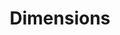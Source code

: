 ---
layout: default
bigquery: https://console.cloud.google.com/bigquery?p=covid-19-dimensions-ai&page=table&d=data&t=publications
contributors: Digital Science, https://www.digital-science.com/
cost: Free for personal, non-commercial use.
description: Dimensions contains more than 100 million publications, ranging from
  articles published in scholarly journals, books and book chapters, to preprints
  and conference proceedings. All publications are contextualized with linked data
  sets, funding, publications, patents, clinical trials, and policy documents. You
  can also view associated categories, funders, institutions, and researcher profiles.
documentation: https://docs.dimensions.ai/bigquery/index.html
last_edit: 04/11/2022, 12:40:57
location: https://www.dimensions.ai/products/free/
maintained_by: Digital Science, https://www.digital-science.com/
schema_fields:
- research_org_countries
- brief_title
- foa_number
- mesh_terms
- application_number
- date_imported_gbq
- original_abstract
- expiration_date
- funder_org
- journal
- categories
- aliases
- expiration_year
- associated_publication_arxiv_id
- created_date
- funder_org_countries
- category_for
- original_assignee
- pmcid
- date_inserted
- date_modified
- eisbn
- established
- book_series_title
- status
- license
- gender
- title
- volume
- publication_date
- id
- assignee_countries
- legal_events
- pages
- research_org_state_codes
- kind
- funding_nzd
- acronyms
- cited_by_ids
- patent_ids
- funding_jpy
- types
- phase
- wikipedia_url
- abstract
- conference
- associated_publication_pmid
- original_assignee_countries
- family_id
- isbn
- source_id
- registry
- pmid
- linkout
- original_title
- address
- funding_cad
- subtitles
- altmetrics
- citations_count
- language
- metrics
- funding_amount
- clinical_trial_ids
- research_orgs
- research_org_cities
- proceedings_title
- book_title
- granted_year
- resulting_publication_ids
- active_years
- date
- research_org_city_names
- doi
- inventor_names
- research_org_state_names
- year
- organisation_details
- description
- open_access_categories
- email_address
- conditions
- type
- date_online
- name
- associated_grant_ids
- category_bra
- repository_id
- category_sdg
- funder_orgs
- original_assignee_orgs
- parent_id
- funding_details
- date_print
- publisher
- acronym
- legal_status
- authors
- interventions
- current_assignee_orgs
- current_assignee_countries
- current_assignee
- embargo_date
- assignee_orgs
- publication_ids
- funder_org_acronyms
- investigators
- end_year
- start_date
- funding_cny
- repository_url
- concepts
- relationships
- cpc
- date_normal
- researcher_ids
- jurisdiction
- external_ids
- funder_countries
- mesh_headings
- start_year
- family_count
- funding_aud
- research_org_country_names
- citation_string
- reference_ids
- associated_publication_doi
- end_date
- repository_name
- priority_year
- publication_year
- priority_date
- supporting_grant_ids
- filing_status
- funder_org_cities
- links
- labels
- associated_publication_id
- funding_chf
- journal_lists
- category_hrcs_hc
- funding_eur
- category_hrcs_rac
- category_icrp_cso
- citations
- filing_year
- acknowledgements
- funding_gbp
- funding_currency
- arxiv_id
- grant_number
- category_rcdc
- family_members_ids
- issue
- funding_usd
- ipcr
- granted_date
- category_hra
- category_uoa
- filing_date
- open_access_categories_v2
- editors
- category_icrp_ct
- resulting_publication_doi
- funder_org_state_codes
shortname: dimensions
tags:
- scholarly literature
- patents
- funding
- clinical trials
- academic profiles
terms_of_use: 'Use of both the Dimensions COVID-19 dataset and full Dimensions dataset
  are subject to the Dimensions Terms of use: https://www.dimensions.ai/policies-terms-legal '
title: Dimensions
uuid: dcff88bd-fe6b-4fdb-8159-809bf9d7bc1c
---
